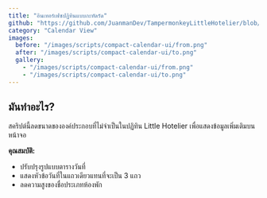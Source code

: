 ```yaml
---
title: "อินเทอร์เฟซปฏิทินแบบกะทัดรัด"
github: "https://github.com/JuanmanDev/TampermonkeyLittleHotelier/blob/main/frontdesk/compactCalendarUI.user.js"
category: "Calendar View"
images:
  before: "/images/scripts/compact-calendar-ui/from.png"
  after: "/images/scripts/compact-calendar-ui/to.png"
  gallery:
    - "/images/scripts/compact-calendar-ui/from.png"
    - "/images/scripts/compact-calendar-ui/to.png"
---
```


## มันทำอะไร?

สคริปต์นี้ลดขนาดขององค์ประกอบที่ไม่จำเป็นในปฏิทิน Little Hotelier เพื่อแสดงข้อมูลเพิ่มเติมบนหน้าจอ

**คุณสมบัติ:**
- ปรับปรุงรูปแบบตารางวันที่
- แสดงหัวข้อวันที่ในแถวเดียวแทนที่จะเป็น 3 แถว
- ลดความสูงของชื่อประเภทห้องพัก
